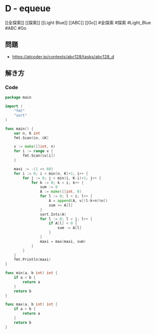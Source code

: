 # D - equeue
[[全探索]] [[探索]] [[Light Blue]] [[ABC]] [[Go]]
#全探索 #探索 #Light_Blue #ABC #Go 

## 問題
- https://atcoder.jp/contests/abc128/tasks/abc128_d

## 解き方
### Code
```go
package main

import (
	"fmt"
	"sort"
)

func main() {
	var n, K int
	fmt.Scan(&n, &K)

	v := make([]int, n)
	for i := range v {
		fmt.Scan(&v[i])
	}

	maxi := -(1 << 60)
	for i := 0; i < min(n, K)+1; i++ {
		for j := 0; j < min(i, K-i)+1; j++ {
			for k := 0; k < i; k++ {
				sum := 0
				A := make([]int, 0)
				for l := 0; l < i; l++ {
					A = append(A, v[(l-k+n)%n])
					sum += A[l]
				}
				sort.Ints(A)
				for l := 0; l < j; l++ {
					if A[l] < 0 {
						sum -= A[l]
					}
				}
				maxi = max(maxi, sum)
			}
		}
	}
	fmt.Println(maxi)
}

func min(a, b int) int {
	if a < b {
		return a
	}
	return b
}

func max(a, b int) int {
	if a > b {
		return a
	}
	return b
}
```